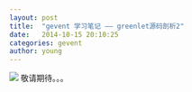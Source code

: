 ```yaml
---
layout: post
title:  "gevent 学习笔记 —— greenlet源码剖析2"
date:   2014-10-15 20:10:25
categories: gevent
author: young
---
```

![](http://young-py.github.io/imgs/yyzt4.jpg)
敬请期待。。。
